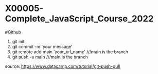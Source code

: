 # X00005-Complete_JavaScript_Course_2022

#Github

1. git init
2. git commit -m 'your message'
3. git remote add main 'your_url_name' ///main is the branch
4. git push -u main ///main is the branch

source: https://www.datacamp.com/tutorial/git-push-pull
